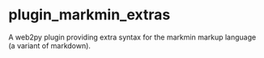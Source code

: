 plugin_markmin_extras
=====================

A web2py plugin providing extra syntax for the markmin markup language (a variant of markdown).
